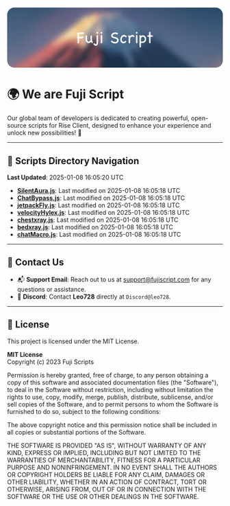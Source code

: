![Banner](.github/b.webp)

# 🌍 **We are Fuji Script**

Our global team of developers is dedicated to creating powerful, open-source scripts for Rise Client, designed to enhance your experience and unlock new possibilities! 🌟

---
<!-- SCRIPTS_NAVIGATION_START -->
## 📂 **Scripts Directory Navigation**

**Last Updated**: 2025-01-08 16:05:20 UTC

- **[SilentAura.js](scripts/SilentAura.js)**: Last modified on 2025-01-08 16:05:18 UTC
- **[ChatBypass.js](scripts/ChatBypass.js)**: Last modified on 2025-01-08 16:05:18 UTC
- **[jetpackFly.js](scripts/jetpackFly.js)**: Last modified on 2025-01-08 16:05:18 UTC
- **[velocityHylex.js](scripts/velocityHylex.js)**: Last modified on 2025-01-08 16:05:18 UTC
- **[chestxray.js](scripts/chestxray.js)**: Last modified on 2025-01-08 16:05:18 UTC
- **[bedxray.js](scripts/bedxray.js)**: Last modified on 2025-01-08 16:05:18 UTC
- **[chatMacro.js](scripts/chatMacro.js)**: Last modified on 2025-01-08 16:05:18 UTC

<!-- SCRIPTS_NAVIGATION_END -->

---

## 💬 **Contact Us**  
- 📬 **Support Email**: Reach out to us at [support@fujiscript.com](mailto:support@fujiscript.com) for any questions or assistance.  
- 💬 **Discord**: Contact **Leo728** directly at `Discord@leo728`.

---

## 📜 **License**

This project is licensed under the MIT License.  

**MIT License**  
Copyright (c) 2023 Fuji Scripts  

Permission is hereby granted, free of charge, to any person obtaining a copy of this software and associated documentation files (the "Software"), to deal in the Software without restriction, including without limitation the rights to use, copy, modify, merge, publish, distribute, sublicense, and/or sell copies of the Software, and to permit persons to whom the Software is furnished to do so, subject to the following conditions:  

The above copyright notice and this permission notice shall be included in all copies or substantial portions of the Software.  

THE SOFTWARE IS PROVIDED "AS IS", WITHOUT WARRANTY OF ANY KIND, EXPRESS OR IMPLIED, INCLUDING BUT NOT LIMITED TO THE WARRANTIES OF MERCHANTABILITY, FITNESS FOR A PARTICULAR PURPOSE AND NONINFRINGEMENT. IN NO EVENT SHALL THE AUTHORS OR COPYRIGHT HOLDERS BE LIABLE FOR ANY CLAIM, DAMAGES OR OTHER LIABILITY, WHETHER IN AN ACTION OF CONTRACT, TORT OR OTHERWISE, ARISING FROM, OUT OF OR IN CONNECTION WITH THE SOFTWARE OR THE USE OR OTHER DEALINGS IN THE SOFTWARE.  
